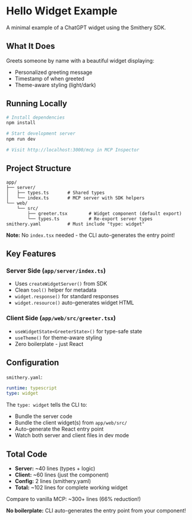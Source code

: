 # Hello Widget Example

A minimal example of a ChatGPT widget using the Smithery SDK.

## What It Does

Greets someone by name with a beautiful widget displaying:
- Personalized greeting message
- Timestamp of when greeted
- Theme-aware styling (light/dark)

## Running Locally

```bash
# Install dependencies
npm install

# Start development server
npm run dev

# Visit http://localhost:3000/mcp in MCP Inspector
```

## Project Structure

```
app/
├── server/
│   ├── types.ts       # Shared types
│   └── index.ts       # MCP server with SDK helpers
└── web/
    └── src/
        ├── greeter.tsx        # Widget component (default export)
        └── types.ts           # Re-export server types
smithery.yaml          # Must include "type: widget"
```

**Note:** No `index.tsx` needed - the CLI auto-generates the entry point!

## Key Features

### Server Side (`app/server/index.ts`)

- Uses `createWidgetServer()` from SDK
- Clean `tool()` helper for metadata
- `widget.response()` for standard responses
- `widget.resource()` auto-generates widget HTML

### Client Side (`app/web/src/greeter.tsx`)

- `useWidgetState<GreeterState>()` for type-safe state
- `useTheme()` for theme-aware styling
- Zero boilerplate - just React

## Configuration

`smithery.yaml`:
```yaml
runtime: typescript
type: widget
```

The `type: widget` tells the CLI to:
- Bundle the server code
- Bundle the client widget(s) from `app/web/src/`
- Auto-generate the React entry point
- Watch both server and client files in dev mode

## Total Code

- **Server:** ~40 lines (types + logic)
- **Client:** ~60 lines (just the component)
- **Config:** 2 lines (smithery.yaml)
- **Total:** ~102 lines for complete working widget

Compare to vanilla MCP: ~300+ lines (66% reduction!)

**No boilerplate:** CLI auto-generates the entry point from your component!

